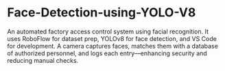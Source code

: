 # Face-Detection-using-YOLO-V8
An automated factory access control system using facial recognition. It uses RoboFlow for dataset prep, YOLOv8 for face detection, and VS Code for development. A camera captures faces, matches them with a database of authorized personnel, and logs each entry—enhancing security and reducing manual checks.
